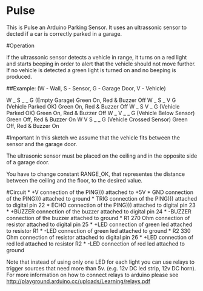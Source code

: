 # Pulse
This is Pulse an Arduino Parking Sensor. It uses an ultrassonic sensor to dected if a car is correctly parked in a garage.

#Operation

if the ultrassonic sensor detects a vehicle in range, it turns on a red light and starts beeping in order to alert that the vehicle should not move further. If no vehicle is detected a green light is turned on and no beeping is produced.

##Example:
  (W - Wall, S - Sensor, G - Garage Door, V - Vehicle)
   
  W _ S _ _ G (Empty Garage)           Green On, Red & Buzzer Off
  W _ S _ V G (Vehicle Parked OK)      Green On, Red & Buzzer Off
  W _ S V _ G (Vehicle Parked OK)      Green On, Red & Buzzer Off
  W _ V _ _ G (Vehicle Below Sensor)   Green Off, Red & Buzzer On
  W V S _ _ G (Vehicle Crossed Sensor) Green Off, Red & Buzzer On

#Important
In this sketch we assume that the vehicle fits between the sensor and the garage door.

The ultrasonic sensor must be placed on the ceiling and in the opposite side of a garage door.   

You have to change constant RANGE_OK, that representes the distance between the ceiling and the floor, to the desired value.

#Circuit
	* +V connection of the PING))) attached to +5V
	* GND connection of the PING))) attached to ground
	* TRIG connection of the PING))) attached to digital pin 22
	* ECHO connection of the PING))) attached to digital pin 23
	* +BUZZER connection of the buzzer attached to digital pin 24
	* -BUZZER connection of the buzzer attached to ground
	* R1 270 Ohm connection of resistor attached to digital pin 25
	* +LED connection of green led attached to resistor R1
	* -LED connection of green led attached to ground
	* R2 330 Ohm connection of resistor attached to digital pin 26
	* +LED connection of red led attached to resistor R2
	* -LED connection of red led attached to ground

Note that instead of using only one LED for each light you can use relays to trigger sources that need more than 5v. (e.g. 12v DC led strip, 12v DC horn). For more information on how to connect relays to arduino please see http://playground.arduino.cc/uploads/Learning/relays.pdf
